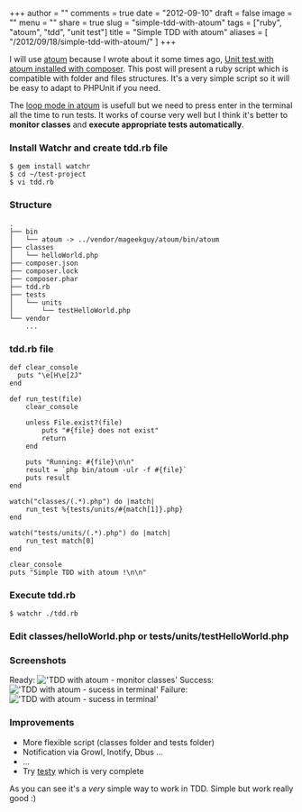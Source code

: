 +++
author = ""
comments = true
date = "2012-09-10"
draft = false
image = ""
menu = ""
share = true
slug = "simple-tdd-with-atoum"
tags = ["ruby", "atoum", "tdd", "unit test"]
title = "Simple TDD with atoum"
aliases = [
    "/2012/09/18/simple-tdd-with-atoum/"
]
+++

I will use [atoum](https://github.com/mageekguy/atoum) because I wrote about it some times ago, [Unit test with atoum installed with composer](/2012/05/18/php-unit-testing-atoum-composer/). This post will present a ruby script which is compatible with folder and files structures. It's a very simple script so it will be easy to adapt to PHPUnit if you need. <!--more-->

The [loop mode in atoum](https://github.com/mageekguy/atoum/wiki/Le-mode-%22loop%22) is usefull but we need to press enter in the terminal all the time to run tests. It works of course very well but I think it's better to **monitor classes** and **execute appropriate tests automatically**.

### Install Watchr and create tdd.rb file

<pre><code language="bash">$ gem install watchr
$ cd ~/test-project
$ vi tdd.rb
</code></pre>

### Structure

<pre><code language="bash">.
├── bin
│   └── atoum -> ../vendor/mageekguy/atoum/bin/atoum
├── classes
│   └── helloWorld.php
├── composer.json
├── composer.lock
├── composer.phar
├── tdd.rb
├── tests
│   └── units
│       └── testHelloWorld.php
└── vendor
    ...
</code></pre>

### tdd.rb file

<pre><code language="language-ruby">def clear_console
  puts "\e[H\e[2J"
end

def run_test(file)
    clear_console

    unless File.exist?(file)
        puts "#{file} does not exist"
        return
    end
 
    puts "Running: #{file}\n\n"
    result = `php bin/atoum -ulr -f #{file}`
    puts result
end

watch("classes/(.*).php") do |match|
    run_test %{tests/units/#{match[1]}.php}
end

watch("tests/units/(.*).php") do |match|
    run_test match[0]
end

clear_console
puts "Simple TDD with atoum !\n\n"
</code></pre>

### Execute tdd.rb

<pre><code language="bash">$ watchr ./tdd.rb
</code></pre>

### Edit classes/helloWorld.php or tests/units/testHelloWorld.php

### Screenshots
Ready:
!['TDD with atoum - monitor classes'](http://i.imgur.com/b4864.png)
Success:
!['TDD with atoum - sucess in terminal'](http://i.imgur.com/6mg4y.png)
Failure:
!['TDD with atoum - sucess in terminal'](http://i.imgur.com/3YNhw.png)

### Improvements
* More flexible script (classes folder and tests folder)
* Notification via Growl, Inotify, Dbus ...
* ...
* Try [testy](https://github.com/hpbuniat/testy) which is very complete

As you can see it's a *very* simple way to work in TDD. Simple but work really good :)
